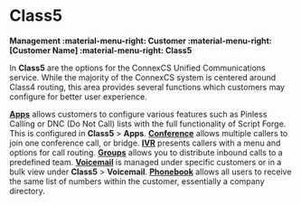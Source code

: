 # Class5
**Management :material-menu-right: Customer :material-menu-right: [Customer Name] :material-menu-right: Class5**

In **Class5** are the options for the ConnexCS Unified Communications service. While the majority of the ConnexCS system is centered around Class4 routing, this area provides several functions which customers may configure for better user experience.  

[**Apps**](https://docs.connexcs.com/class5/apps/) allows customers to configure various features such as Pinless Calling or DNC (Do Not Call) lists with the full functionality of Script Forge. This is configured in **Class5** > **Apps**. 
[**Conference**](https://docs.connexcs.com/creating-conference/) allows multiple callers to join one conference call, or bridge.
[**IVR**](https://docs.connexcs.com/creating-ivr/) presents callers with a menu and options for call routing.
[**Groups**](https://docs.connexcs.com/creating-group/) allows you to distribute inbound calls to a predefined team.
[**Voicemail**](https://docs.connexcs.com/class5/voicemail/) is managed under specific customers or in a bulk view under **Class5** > **Voicemail**. 
[**Phonebook**](https://docs.connexcs.com/class5/phonebook/) allows all users to receive the same list of numbers within the customer, essentially a company directory. 
